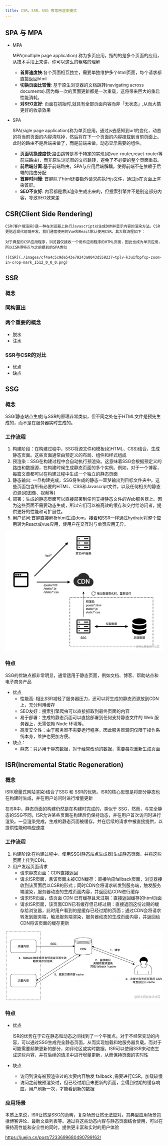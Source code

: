 ```yaml
---
title: CSR，SSR，SSG 等常用渲染模式
---
```

## SPA 与 MPA
- MPA

    MPA(multiple page application) 称为多页应用，指的的是多个页面的应用，从技术手段上来讲，你可以这么的粗略的理解
    - **首屏速度快**:各个页面相互独立，需要单独维护多个html页面，每个请求都直接返回html
    - **切换页面比较慢**: 基于原生浏览器的文档跳转(navigating across documents).因为每一次的页面更新都是一次重载，这将带来巨大的重启性能消耗。
    - **对SEO友好**: 页面在初始时,就具有全部页面内容而非「无状态」,从而大搞更好的收录效果

- SPA

    SPA(sigle page application)称为单页应用。通过js去感知到url的变化，动态的将当前页面的内容清除掉，然后将在下一个页面的内容挂载到当前页面上。此时的路由不是后端来做了，而是前端来做，动态显示需要的组件。

    - **页面切换速度快**:路由跳转是基于特定的实现(如vue-router,react-router等前端路由)，而非原生浏览器的文档跳转，避免了不必要的整个页面重载。
    - **前后端分离**:基于前端路由，SPA与应用后端解耦，使得前端不在依赖于后端的路由分配
    - **首屏时间慢**: 首屏除了html还要额外请求病执行js文件，通过js在页面上渲染首屏。
    - **SEO不友好**: 内容都是靠js渲染生成出来的，但搜索引擎并不是别这部分内容，导致SEO效果差
##  CSR(Client Side Rendering)

    CSR(客户端渲染)是一种在浏览器上执行Javascript以生成DOM并显示内容的渲染方法。CSR更贴近现代前端开发，我们通常使用的Vue和React默认使用CSR。其大致流程如下：

    对于典型的CSR应用程序，浏览器仅接收一个用作应用程序的HTML页面，因此也成为单页应用，所以CSR得特点与之前提到的SPA类似

    ![CSR](./images/cf4a4c5c9de543e79243a0043d559237~tplv-k3u1fbpfcp-zoom-in-crop-mark_1512_0_0_0.png)

## SSR


### 概念

### 同构直出

### 两个重要的概念
- 脱水
- 注水
### SSR与CSR的对比
- 优点
- 缺点
## SSG
### 概念
SSG(静态站点生成)与SSR的原理非常类似，但不同之处在于HTML文件是预先生成的，而不是在服务器实时生成的。
### 工作流程
1. 构建阶段：在构建过程中，SSG将源文件和模板(如HTML、CSS)结合，生成静态页面。这些页面通常由预定义的布局、组件和样式组成
2. 预渲染：SSG在构建过程中会自动执行预渲染。这意味着SSG会根据预定义的路由和数据源，在构建时候生成静态页面的多个实例。例如，对于一个博客，每篇文章都可以在构建过程中生成一个独立的静态页面
3. 静态输出: 一旦构建完成，SSG将生成的静态一噩梦输出到目标文件夹中。这些页面包含所有必要的HTML、CSS和Javascript文件，以及任何相关的静态资源(如图像、视频等)
4. 部署：生成的静态页面可以直接部署到任何支持静态文件的Web服务器上。因为这些页面不需要动态生成，所以它们可以被高效的缓存和交付给访问者，提供更好的性能和可扩展性。
5. 用户访问:首屏直接解析html生成dom。接着和SSR一样通过hydrate将整个应用转为React或vue应用，使用户在交互时与单页应用无异。

![SSG](./images/209eb85cd2054715bf33db8adc05fe7e~tplv-k3u1fbpfcp-zoom-in-crop-mark_1512_0_0_0.png)

### 特点
SSG的优缺点都非常明显，通常适用于静态页面，例如文档、博客、帮助站点和电子商务产品

- 优点
    - 性能高: 相比SSR减轻了服务器压力，还可以将生成的静态资源放到CDN上，充分利用缓存
    - SEO友好：搜索引擎爬虫可以直接抓取到最终页面的内容
    - 易于部署：生成的静态页面可以直接部署到任何支持静态文件的 Web 服务器上，无需依赖 Node 环境等。
    - 高度安全性：由于服务器不需要运行程序，因此服务器漏洞仅限于操作系统本身，维护也更加方便。
- 缺点：
    - 静态：只适用于静态数据，对于经常改动的数据，需要每次重新生成页面

## ISR(Incremental Static Regeneration)
### 概念
ISR(增量式网站渲染)结合了SSG 和 SSR的优势。ISR的核心思想是将部分静态也在构建时生成，并在用户访问时进行增量更新

在ISR中，静态页面的构建仍然是在构建时完成的，类似于 SSG，然而，与完全静态的SSG不同，ISR允许某些页面在构建后仍保持动态，并在用户首次访问时进行渲染。一旦渲染完成，生成的静态页面被缓存，并在后续的请求中被直接提供，以提供性能和响应速度

### 工作流程
1. 构建阶段:在构建过程中，使用SSG(静态站点生成器)生成静态页面，并将这些页面上传到CDN。
2. 用户发起页面请求
    - 请求静态页面：CDN直接返回
    - 请求ISR页面，且该页面未被CDN缓存：直接响应fallback页面，浏览器接收到该页面后以CSR的形式；同时CDN会将请求转发到服务端，触发服务端渲染，服务器动态的生成页面内容，并返回给CDN进行缓存
    - 请求ISR页面，该页面 CDN 已有缓存且未过期：直接返回缓存的html页面
    - 请求ISR页面，该页面CDN已有缓存但已经过期：直接返回这份过期的缓存给浏览器，此时用户看到的是缓存已经过期的页面；通过CDN会将请求转发到服务端，触发服务端渲染，服务器动态的生成页面内容，并返回给CDN将该页面的缓存更新

![ISR](./images/7690b48be4f040c4988de68bf11ba40b~tplv-k3u1fbpfcp-zoom-in-crop-mark_1512_0_0_0.png)

### 特点
- 优点

    ISR的优势在于它在静态和动态之间找到了一个平衡点。对于不经常变动的内容，可以通过SSG生成完全静态页面，从而实现加载和地服务器负载。而对于可能需要频繁更新的部分，如评论区或实时数据，ISR可以使用SSR来动态生成这些内容，并在后续的请求中进行增量更新，从而保持页面的实时性
- 缺点

    - 访问到没有被预渲染过的次要内容触发 fallback ,需要进行CSR，加载较慢
    - 访问之前被预渲染过，但已经过期且未更新的页面，会得到过期的缓存响应，用户刷新一次，才能看到新的数据

### 应用场景
本质上来说，ISR让然是SSG的范畴，复杂场景让然无法应对。其典型应用场景包括博客评论、最新文章列表等。通过将这些动态内容与静态页面结合使用，可以在保持高性能和安全性的同时，提供更丰富和实时的用户体验





https://juejin.cn/post/7233699680490799162/